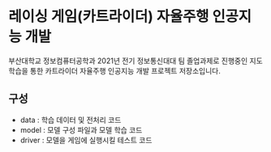 # 레이싱 게임(카트라이더) 자율주행 인공지능 개발
부산대학교 정보컴퓨터공학과 2021년 전기 정보통신대대 팀 졸업과제로 진행중인 지도학습을 통한 카트라이더 자율주행 인공지능 개발 프로젝트 저장소입니다. 
## 구성
* data : 학습 데이터 및 전처리 코드
* model : 모델 구성 파일과 모델 학습 코드
* driver : 모델을 게임에 실행시킬 테스트 코드
